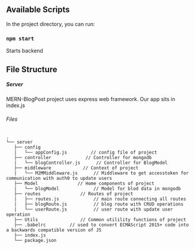 ## Available Scripts

In the project directory, you can run:

### `npm start` 
Starts backend

## File Structure
##### Server
MERN-BlogPost project uses express web framework. Our app sits in index.js
###### Files
```
.
└── server
   ├── config
   |   └── appConfig.js         // config file of project
   ├── controller             // Controller for mongodb
   |   └── blogController.js      // Controller for BlogModel
   ├── middleware            // Context of project
   |   └── M2MMiddleware.js      // Middleware to get accesstoken for communication with auth0 to update users
   ├── Model               // Home components of project
   |   └── blogModel             // Model for blod data in mongodb
   ├── routes               // Routes of project
   |   ├── routes.js             // main route connecting all routes  
   |   ├── blogRoute.js          // blog route with CRUD operations
   |   └── userRoute.js          // user route with update user operation
   ├── Utils                // Common utilility functions of project
   ├── .babelrc         // used to convert ECMAScript 2015+ code into a backwards compatible version of JS
   ├── index.js         
   └── package.json     
```